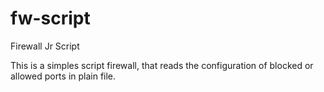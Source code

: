fw-script
=========

Firewall Jr Script

This is a simples script firewall, that reads the configuration of blocked or allowed ports in plain file.
